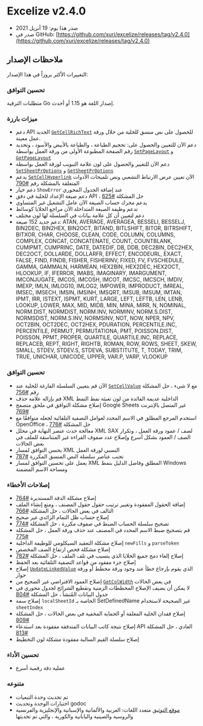 # Excelize v2.4.0

* صدر هذا يوم: 19 أبريل 2021
* صدر في GitHub: [https://github.com/xuri/excelize/releases/tag/v2.4.0](https://github.com/xuri/excelize/releases/tag/v2.4.0)

## ملاحظات الإصدار

التغييرات الأكثر بروزاً في هذا الإصدار:

### تحسين التوافق

متطلبات الترقية Go إصدار اللغة هو 1.15 أو أحدث.

### ميزات بارزة

* دعم API الجديد [`GetCellRichText`](https://pkg.go.dev/github.com/xuri/excelize/v2@v2.4.0#File.GetCellRichText) للحصول على نص منسق للخلية من خلال ورقة عمل معينة.
* دعم الآن للتعيين والحصول على: تحجيم الطباعة ، والطباعة بالأبيض والأسود ، وتحديد رقم الصفحة المطبوعة الأولى من ورقة العمل بواسطة [`SetPageLayout`](https://pkg.go.dev/github.com/xuri/excelize/v2@v2.4.0#File.SetPageLayout) و [`GetPageLayout`](https://pkg.go.dev/github.com/xuri/excelize/v2@v2.4.0#File.GetPageLayout)
* دعم الآن للتغيير والحصول على لون علامة التبويب لورقة العمل بواسطة [`SetSheetPrOptions`](https://pkg.go.dev/github.com/xuri/excelize/v2@v2.4.0#File.SetSheetPrOptions) و [`GetSheetPrOptions`](https://pkg.go.dev/github.com/xuri/excelize/v2@v2.4.0#File.GetSheetPrOptions)
* يدعم [`SetCellHyperlink`](https://pkg.go.dev/github.com/xuri/excelize/v2@v2.4.0#File.SetCellHyperlink) الآن تعيين عرض الارتباط التشعبي ونص تلميحات الأدوات المتعلقة بالمشكلة رقم [#790](https://github.com/xuri/excelize/issues/790)
* دعم خيار `ShowError` عند إضافة الجدول المحوري
* دعم صيغة الإعداد للخلية في دفق API ، حل المشكلة [#625](https://github.com/xuri/excelize/issues/625)
* يدعم محرك حساب الصيغة الآن عامل التشغيل غير المتساوي
* تدعم وظيفة الصيغة المتداخلة الآن مراجع الخلايا كوسائط
* دعم لتعيين أن كل علامة بيانات في السلسلة لها لون مختلف
* دعم جديد 152 صيغة: ATAN, AVERAGE, AVERAGEA, BESSELI, BESSELJ, BIN2DEC, BIN2HEX, BIN2OCT, BITAND, BITLSHIFT, BITOR, BITRSHIFT, BITXOR, CHAR, CHOOSE, CLEAN, CODE, COLUMN, COLUMNS, COMPLEX, CONCAT, CONCATENATE, COUNT, COUNTBLANK, CUMIPMT, CUMPRINC, DATE, DATEDIF, DB, DDB, DEC2BIN, DEC2HEX, DEC2OCT, DOLLARDE, DOLLARFR, EFFECT, ENCODEURL, EXACT, FALSE, FIND, FINDB, FISHER, FISHERINV, FIXED, FV, FVSCHEDULE, GAMMA, GAMMALN, HARMEAN, HEX2BIN, HEX2DEC, HEX2OCT, HLOOKUP, IF, IFERROR, IMABS, IMAGINARY, IMARGUMENT, IMCONJUGATE, IMCOS, IMCOSH, IMCOT, IMCSC, IMCSCH, IMDIV, IMEXP, IMLN, IMLOG10, IMLOG2, IMPOWER, IMPRODUCT, IMREAL, IMSEC, IMSECH, IMSIN, IMSINH, IMSQRT, IMSUB, IMSUM, IMTAN, IPMT, IRR, ISTEXT, ISPMT, KURT, LARGE, LEFT, LEFTB, LEN, LENB, LOOKUP, LOWER, MAX, MID, MIDB, MIN, MINA, MIRR, N, NOMINAL, NORM.DIST, NORMDIST, NORM.INV, NORMINV, NORM.S.DIST, NORMSDIST, NORM.S.INV, NORMSINV, NOT, NOW, NPER, NPV, OCT2BIN, OCT2DEC, OCT2HEX, PDURATION, PERCENTILE.INC, PERCENTILE, PERMUT, PERMUTATIONA, PMT, POISSON.DIST, POISSON, PPMT, PROPER, QUARTILE, QUARTILE.INC, REPLACE, REPLACEB, REPT, RIGHT, RIGHTB, ROMAN, ROW, ROWS, SHEET, SKEW, SMALL, STDEV, STDEV.S, STDEVA, SUBSTITUTE, T, TODAY, TRIM, TRUE, UNICHAR, UNICODE, UPPER, VAR.P, VARP, VLOOKUP

### تحسين التوافق

* الآن قم بتعيين السلسلة الفارغة للخلية عند [`SetCellValue`](https://pkg.go.dev/github.com/xuri/excelize/v2@v2.4.0#File.SetCellValue) مع لا شيء ، حل المشكلة رقم [#756](https://github.com/xuri/excelize/issues/756)
* قم بإزالة علامة حذف XML الداخلية عديمة الفائدة من لون تعبئة نمط النمط
* إصلاح مشكلة التوافق في ملحق متصفح Google Sheets غير المتصل بالإنترنت [#769](https://github.com/xuri/excelize/issues/769)
* استخدم المرجع المطلق في الاسم المحدد لعوامل التصفية التلقائية لجعله متوافقًا مع OpenOffice ، حل المشكلة [#776](https://github.com/xuri/excelize/issues/776)
* معالجة حدث عنصر النهاية في محلل XML SAX لصف / عمود ورقة العمل ، وتكرار الصف / العمود بشكل أسرع وإصلاح عدد صفوف القراءة غير المتناسقة للملف في بعض الحالات
* يحسن التوافق لمسار XML النسبي لورقة العمل
* تجنب عناصر سلسلة النص المنسق المكررة [#787](https://github.com/xuri/excelize/issues/787)
* يعمل على تحسين التوافق لمسار XML المطلق وفاصل الدليل بنمط Windows ومساحة الاسم المضمنة

### إصلاحات الأخطاء

* إصلاح مشكلة الدقة المستديرة [#764](https://github.com/xuri/excelize/issues/764)
* إضافة الحقول المفقودة وتغيير ترتيب حقول حقول المصنف ، ومنع إنشاء الملف التالف في بعض الحالات ، حل المشكلة [#766](https://github.com/xuri/excelize/issues/766)
* إصلاح حساب ظل التمام الزائدي غير صحيح
* تصحيح سلسلة الحساب الضبط في صفوف مكررة ، حل المشكلة [#774](https://github.com/xuri/excelize/issues/774)
* قم بتصحيح ضبط الاسم المحدد في المصنف عند حذف ورقة العمل ، حل المشكلة [#775](https://github.com/xuri/excelize/issues/775)
* إصلاح مشكلة التعقيد السيكلومي للوظيفة الداخلية `newFills` و `parseToken`
* إصلاح مشكلة فحص ارتفاع الصف المخصص
* إصلاح إلغاء دمج جميع الخلايا الذي يتسبب في تلف الملف ، حل المشكلة [#782](https://github.com/xuri/excelize/issues/782)
* إصلاح جزء مفقود من قواعد التصفية التلقائية بعد الحفظ
* إصلاح [`UpdateLinkedValue`](https://pkg.go.dev/github.com/xuri/excelize/v2@v2.4.0#File.UpdateLinkedValue) الذي يقوم بإرجاع خطأ عند وجود ورقة مخطط أو ورقة حوار
* إصلاح العمود الافتراضي غير الصحيح من [`GetColWidth`](https://pkg.go.dev/github.com/xuri/excelize/v2@v2.4.0#File.GetColWidth) في بعض الحالات
* لا يمكن أن يضيف الإصلاح المخططات الزمنية وتقطيع الشرائح لجدول محوري في جدول البيانات المُنشأ ، حل المشكلة [#804](https://github.com/xuri/excelize/issues/804)
* إصلاح سمة `localSheetId` الخاصة بـ SetDefinedName غير الصحيحة لاستخدام `sheetIndex`
* إصلاح فقدان الخلية المغلقة أو الحماية المخفية في بعض الحالات ، حل المشكلة [#809](https://github.com/xuri/excelize/issues/809)
* إصلاح نتيجة كاتب البيانات المتدفقة مفقودة بعد استدعاء API العادي ، حل المشكلة [#813](https://github.com/xuri/excelize/issues/813)
* إصلاح سلسلة القيم السالبة مفقودة مشكلة لون التخطيط

### تحسين الأداء

* عملية دقة رقمية أسرع

### متنوعه

* تم تحديث وحدة التبعيات
* اختبارات الوحدة وتحديث godoc
* [موقع التوثيق](https://xuri.me/excelize) متعدد اللغات: العربية والألمانية والإسبانية والإنجليزية والفرنسية والروسية والصينية واليابانية والكورية ، والتي تم تحديثها
